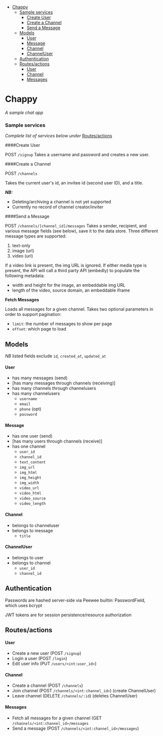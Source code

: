 <!-- vim-markdown-toc Redcarpet -->
* [Chappy](#chappy)
    * [Sample services](#sample-services)
      * [Create User](#create-user)
      * [Create a Channel](#create-a-channel)
      * [Send a Message](#send-a-message)
  * [Models](#models)
      * [User](#user)
      * [Message](#message)
      * [Channel](#channel)
      * [ChannelUser](#channeluser)
  * [Authentication](#authentication)
  * [Routes/actions](#routes-actions)
      * [User](#user)
      * [Channel](#channel)
      * [Messages](#messages)

<!-- vim-markdown-toc -->

# Chappy
*A sample chat app*


### Sample services

*Complete list of services below under* [Routes/actions](#routes-actions)

####Create User

POST `/signup`
Takes a username and password and creates a new user.

####Create a Channel

POST `/channels`

Takes the current user's id, an invitee id (second user ID), and a title.

***NB:***
  - Deleting/archiving a channel is not yet supported
  - Currently no record of channel creator/inviter

####Send a Message

POST `/channels/[channel_id]/messages`
Takes a sender, recipient, and various message fields (see below), save it to the data store.  Three different message types are supported:

1. text-only
2. image (url)
3. video (url)

If a video link is present, the img URL is ignored.
If either media type is present, the API will call a third party API (embedly) to populate the following metadata:

- width and height for the image, an embeddable img URL
- length of the video, source domain, an embeddable iframe


**Fetch Messages**

Loads all messages for a given channel. Takes two optional parameters in order to support pagination:
- `limit`: the number of messages to show per page
- `offset`: which page to load



## Models

*NB* listed fields exclude `id`, `created_at`, `updated_at`

#### User

- has many messages (send)
- [has many messages through channels (receiving)]
- has many channels through channelusers
- has many channelusers
  - `username`
  - `email`
  - `phone` (opt)
  - `password`

#### Message

- has one user (send)
- [has many users through channels (receive)]
- has one channel
  - `user_id`
  - `channel_id`
  - `text_content`
  - `img_url`
  - `img_html`
  - `img_height`
  - `img_width`
  - `video_url`
  - `video_html`
  - `video_source`
  - `video_length`

#### Channel

- belongs to channeluser
- belongs to message
  - `title`


#### ChannelUser
- belongs to user
- belongs to channel
  - `user_id`
  - `channel_id`

## Authentication

Passwords are hashed server-side via Peewee builtin: PasswordField, which uses bcrypt

JWT tokens are for session persistence/resource authorization

## Routes/actions

#### User

- Create a new user (POST `/signup`)
- Login a user (POST `/login`)
- Edit user info (PUT `/users/<int:user_id>`)

#### Channel

- Create a channel (POST `/channels`)
- Join channel (POST `/channels/<int:channel_id>`)  (create ChannelUser)
- Leave channel (DELETE `/channels/:id`) (deletes ChannelUser)

#### Messages

- Fetch all messages for a given channel (GET  `/channels/<int:channel_id>/messages`
- Send a message (POST `/channels/<int:channel_id>/messages`)
